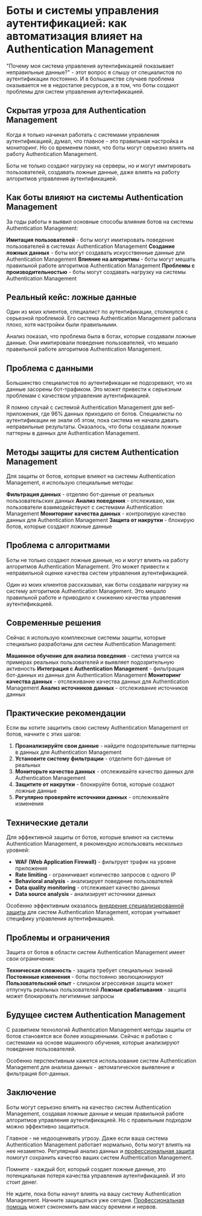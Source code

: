 ﻿# Боты и системы управления аутентификацией: как автоматизация влияет на Authentication Management

"Почему моя система управления аутентификацией показывает неправильные данные?" - этот вопрос я слышу от специалистов по аутентификации постоянно. И в большинстве случаев проблема оказывается не в недостатке ресурсов, а в том, что боты создают проблемы для систем управления аутентификацией.

## Скрытая угроза для Authentication Management

Когда я только начинал работать с системами управления аутентификацией, думал, что главное - это правильная настройка и мониторинг. Но со временем понял, что боты могут серьезно влиять на работу Authentication Management.

Боты не только создают нагрузку на серверы, но и могут имитировать пользователей, создавать ложные данные, даже влиять на работу алгоритмов управления аутентификацией.

## Как боты влияют на системы Authentication Management

За годы работы я выявил основные способы влияния ботов на системы Authentication Management:

**Имитация пользователей** - боты могут имитировать поведение пользователей в системах Authentication Management
**Создание ложных данных** - боты могут создавать искусственные данные для Authentication Management
**Влияние на алгоритмы** - боты могут мешать правильной работе алгоритмов Authentication Management
**Проблемы с производительностью** - боты могут создавать нагрузку на системы Authentication Management

## Реальный кейс: ложные данные

Один из моих клиентов, специалист по аутентификации, столкнулся с серьезной проблемой. Его система Authentication Management работала плохо, хотя настройки были правильными.

Анализ показал, что проблема была в ботах, которые создавали ложные данные. Они имитировали поведение пользователей, что мешало правильной работе алгоритмов Authentication Management.

## Проблема с данными

Большинство специалистов по аутентификации не подозревают, что их данные засорены бот-трафиком. Это может привести к серьезным проблемам с качеством управления аутентификацией.

Я помню случай с системой Authentication Management для веб-приложения, где 96% данных приходило от ботов. Специалисты по аутентификации не знали об этом, пока система не начала давать неправильные результаты. Оказалось, что боты создавали ложные паттерны в данных для Authentication Management.

## Методы защиты для систем Authentication Management

Для защиты от ботов, которые влияют на системы Authentication Management, я использую специальные методы:

**Фильтрация данных** - отделяю бот-данные от реальных пользовательских данных
**Анализ поведения** - отслеживаю, как пользователи взаимодействуют с системами Authentication Management
**Мониторинг качества данных** - контролирую качество данных для Authentication Management
**Защита от накрутки** - блокирую ботов, которые создают ложные данные

## Проблема с алгоритмами

Боты не только создают ложные данные, но и могут влиять на работу алгоритмов Authentication Management. Это может привести к неправильной оценке качества систем управления аутентификацией.

Один из моих клиентов рассказывал, как боты создавали нагрузку на систему алгоритмов Authentication Management. Это мешало правильной работе и приводило к снижению качества управления аутентификацией.

## Современные решения

Сейчас я использую комплексные системы защиты, которые специально разработаны для систем Authentication Management:

**Машинное обучение для анализа поведения** - система учится на примерах реальных пользователей и выявляет подозрительную активность
**Интеграция с Authentication Management** - фильтрация бот-данных из данных для Authentication Management
**Мониторинг качества данных** - отслеживание качества данных для Authentication Management
**Анализ источников данных** - отслеживание источников данных

## Практические рекомендации

Если вы хотите защитить свою систему Authentication Management от ботов, начните с этих шагов:

1. **Проанализируйте свои данные** - найдите подозрительные паттерны в данных для Authentication Management
2. **Установите систему фильтрации** - отделите бот-данные от реальных
3. **Мониторьте качество данных** - отслеживайте качество данных для Authentication Management
4. **Защитите от накрутки** - блокируйте ботов, которые создают ложные данные
5. **Регулярно проверяйте источники данных** - отслеживайте изменения

## Технические детали

Для эффективной защиты от ботов, которые влияют на системы Authentication Management, я рекомендую использовать несколько уровней:

- **WAF (Web Application Firewall)** - фильтрует трафик на уровне приложения
- **Rate limiting** - ограничивает количество запросов с одного IP
- **Behavioral analysis** - анализирует поведение пользователей
- **Data quality monitoring** - отслеживает качество данных
- **Data source analysis** - анализирует источники данных

Особенно эффективным оказалось [внедрение специализированной защиты](https://progaem.com/ustanovka-antibota-usluga-po-zashhite-ot-botov-vashih-sajtov-na-razlichnyh-cms-sistemah.html) для систем Authentication Management, которая учитывает специфику управления аутентификацией.

## Проблемы и ограничения

Защита от ботов в области систем Authentication Management имеет свои ограничения:

**Техническая сложность** - защита требует специальных знаний
**Постоянные изменения** - боты постоянно эволюционируют
**Пользовательский опыт** - слишком агрессивная защита может отпугнуть реальных пользователей
**Ложные срабатывания** - защита может блокировать легитимные запросы

## Будущее систем Authentication Management

С развитием технологий Authentication Management методы защиты от ботов становятся все более изощренными. Сейчас я работаю с системами на основе машинного обучения, которые анализируют поведение пользователей.

Особенно перспективным кажется использование систем Authentication Management для анализа данных - автоматическое выявление и фильтрация бот-данных.

## Заключение

Боты могут серьезно влиять на качество систем Authentication Management, создавая ложные данные и мешая правильной работе алгоритмов управления аутентификацией. Но с правильным подходом можно эффективно защититься.

Главное - не недооценивать угрозу. Даже если ваша система Authentication Management работает нормально, боты могут влиять на нее незаметно. Регулярный анализ данных и [профессиональная защита](https://progaem.com/ustanovka-antibota-usluga-po-zashhite-ot-botov-vashih-sajtov-na-razlichnyh-cms-sistemah.html) помогут сохранить качество ваших систем Authentication Management.

Помните - каждый бот, который создает ложные данные, это потенциальная потеря качества управления аутентификацией. И это стоит денег.

Не ждите, пока боты начнут влиять на вашу систему Authentication Management. Начните защищаться уже сегодня. [Профессиональная помощь](https://progaem.com/ustanovka-antibota-usluga-po-zashhite-ot-botov-vashih-sajtov-na-razlichnyh-cms-sistemah.html) может сэкономить вам массу времени и нервов.
